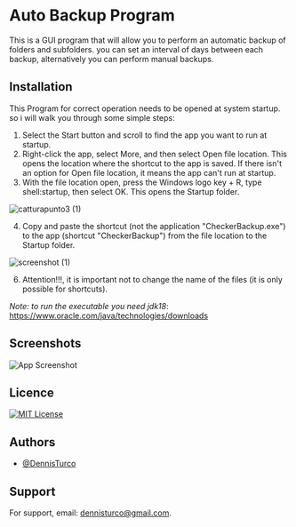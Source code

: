 
# Auto Backup Program

This is a GUI program that will allow you to perform an automatic backup of folders and subfolders.
you can set an interval of days between each backup, alternatively you can perform manual backups.

## Installation

This Program for correct operation needs to be opened at system startup. so i will walk you through some simple steps:
1) Select the Start  button and scroll to find the app you want to run at startup.
2) Right-click the app, select More, and then select Open file location. This opens the location where the shortcut to the app is saved. If there isn't an option for Open file location, it means the app can't run at startup.
3) With the file location open, press the Windows logo key  + R, type shell:startup, then select OK. This opens the Startup folder.

  ![catturapunto3 (1)](https://user-images.githubusercontent.com/57963761/194573152-f06f11bc-bb38-4027-8b89-86ad45f6bdda.png)

4) Copy and paste the shortcut (not the application "CheckerBackup.exe") to the app (shortcut "CheckerBackup") from the file location to the Startup folder.

  ![screenshot (1)](https://user-images.githubusercontent.com/57963761/194573139-21c70851-949c-4bf1-bf6f-539442115837.png)

6) Attention!!!, it is important not to change the name of the files (it is only possible for shortcuts).


*Note: to run the executable you need jdk18*: https://www.oracle.com/java/technologies/downloads 
## Screenshots

![App Screenshot](https://via.placeholder.com/468x300?text=App+Screenshot+Here)


## Licence

[![MIT License](https://img.shields.io/badge/License-MIT-green.svg)](https://choosealicense.com/licenses/mit/)

## Authors

- [@DennisTurco](https://www.github.com/DennisTurco)


## Support

For support, email: dennisturco@gmail.com.